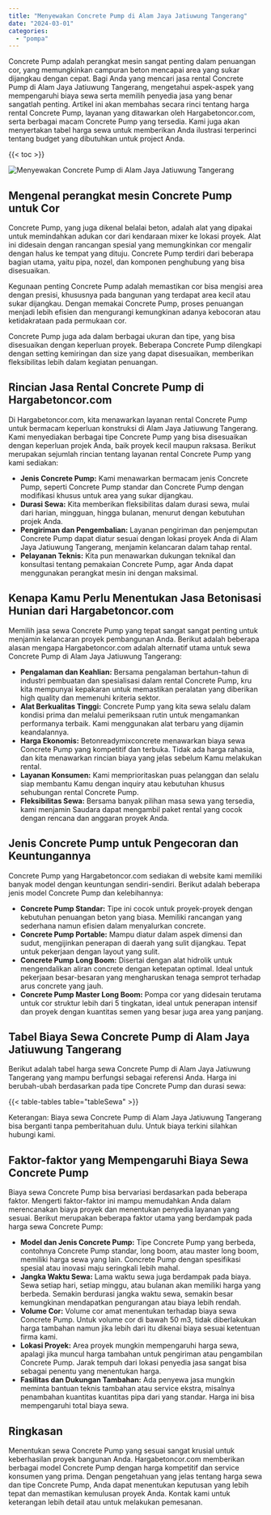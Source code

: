 ```yaml
---
title: "Menyewakan Concrete Pump di Alam Jaya Jatiuwung Tangerang"
date: "2024-03-01"
categories: 
  - "pompa"
---
```




Concrete Pump adalah perangkat mesin sangat penting dalam penuangan cor, yang memungkinkan campuran beton mencapai area yang sukar dijangkau dengan cepat. Bagi Anda yang mencari jasa rental Concrete Pump di Alam Jaya Jatiuwung Tangerang, mengetahui aspek-aspek yang mempengaruhi biaya sewa serta memilih penyedia jasa yang benar sangatlah penting. Artikel ini akan membahas secara rinci tentang harga rental Concrete Pump, layanan yang ditawarkan oleh Hargabetoncor.com, serta berbagai macam Concrete Pump yang tersedia. Kami juga akan menyertakan tabel harga sewa untuk memberikan Anda ilustrasi terperinci tentang budget yang dibutuhkan untuk project Anda.

{{< toc >}}

![Menyewakan Concrete Pump di Alam Jaya Jatiuwung Tangerang](https://hargareadymixid.github.io/pompa/concrete-pump%20(7).png)

## Mengenal perangkat mesin Concrete Pump untuk Cor

Concrete Pump, yang juga dikenal belalai beton, adalah alat yang dipakai untuk memindahkan adukan cor dari kendaraan mixer ke lokasi proyek. Alat ini didesain dengan rancangan spesial yang memungkinkan cor mengalir dengan halus ke tempat yang dituju. Concrete Pump terdiri dari beberapa bagian utama, yaitu pipa, nozel, dan komponen penghubung yang bisa disesuaikan.

Kegunaan penting Concrete Pump adalah memastikan cor bisa mengisi area dengan presisi, khususnya pada bangunan yang terdapat area kecil atau sukar dijangkau. Dengan memakai Concrete Pump, proses penuangan menjadi lebih efisien dan mengurangi kemungkinan adanya kebocoran atau ketidakrataan pada permukaan cor.

Concrete Pump juga ada dalam berbagai ukuran dan tipe, yang bisa disesuaikan dengan keperluan proyek. Beberapa Concrete Pump dilengkapi dengan setting kemiringan dan size yang dapat disesuaikan, memberikan fleksibilitas lebih dalam kegiatan penuangan.

## Rincian Jasa Rental Concrete Pump di Hargabetoncor.com

Di Hargabetoncor.com, kita menawarkan layanan rental Concrete Pump untuk bermacam keperluan konstruksi di Alam Jaya Jatiuwung Tangerang. Kami menyediakan berbagai tipe Concrete Pump yang bisa disesuaikan dengan keperluan projek Anda, baik proyek kecil maupun raksasa. Berikut merupakan sejumlah rincian tentang layanan rental Concrete Pump yang kami sediakan:

- **Jenis Concrete Pump:** Kami menawarkan bermacam jenis Concrete Pump, seperti Concrete Pump standar dan Concrete Pump dengan modifikasi khusus untuk area yang sukar dijangkau.
- **Durasi Sewa:** Kita memberikan fleksibilitas dalam durasi sewa, mulai dari harian, mingguan, hingga bulanan, menurut dengan kebutuhan projek Anda.
- **Pengiriman dan Pengembalian:** Layanan pengiriman dan penjemputan Concrete Pump dapat diatur sesuai dengan lokasi proyek Anda di Alam Jaya Jatiuwung Tangerang, menjamin kelancaran dalam tahap rental.
- **Pelayanan Teknis:** Kita pun menawarkan dukungan teknikal dan konsultasi tentang pemakaian Concrete Pump, agar Anda dapat menggunakan perangkat mesin ini dengan maksimal.

## Kenapa Kamu Perlu Menentukan Jasa Betonisasi Hunian dari Hargabetoncor.com

Memilih jasa sewa Concrete Pump yang tepat sangat sangat penting untuk menjamin kelancaran proyek pembangunan Anda. Berikut adalah beberapa alasan mengapa Hargabetoncor.com adalah alternatif utama untuk sewa Concrete Pump di Alam Jaya Jatiuwung Tangerang:

- **Pengalaman dan Keahlian:** Bersama pengalaman bertahun-tahun di industri pembuatan dan spesialisasi dalam rental Concrete Pump, kru kita mempunyai kepakaran untuk memastikan peralatan yang diberikan high quality dan memenuhi kriteria sektor.
- **Alat Berkualitas Tinggi:** Concrete Pump yang kita sewa selalu dalam kondisi prima dan melalui pemeriksaan rutin untuk mengamankan performanya terbaik. Kami menggunakan alat terbaru yang dijamin keandalannya.
- **Harga Ekonomis:** Betonreadymixconcrete menawarkan biaya sewa Concrete Pump yang kompetitif dan terbuka. Tidak ada harga rahasia, dan kita menawarkan rincian biaya yang jelas sebelum Kamu melakukan rental.
- **Layanan Konsumen:** Kami memprioritaskan puas pelanggan dan selalu siap membantu Kamu dengan inquiry atau kebutuhan khusus sehubungan rental Concrete Pump.
- **Fleksibilitas Sewa:** Bersama banyak pilihan masa sewa yang tersedia, kami menjamin Saudara dapat mengambil paket rental yang cocok dengan rencana dan anggaran proyek Anda.

## Jenis Concrete Pump untuk Pengecoran dan Keuntungannya

Concrete Pump yang Hargabetoncor.com sediakan di website kami memiliki banyak model dengan keuntungan sendiri-sendiri. Berikut adalah beberapa jenis model Concrete Pump dan kelebihannya:

- **Concrete Pump Standar:** Tipe ini cocok untuk proyek-proyek dengan kebutuhan penuangan beton yang biasa. Memiliki rancangan yang sederhana namun efisien dalam menyalurkan concrete.
- **Concrete Pump Portable:** Mampu diatur dalam aspek dimensi dan sudut, mengijinkan penerapan di daerah yang sulit dijangkau. Tepat untuk pekerjaan dengan layout yang sulit.
- **Concrete Pump Long Boom:** Disertai dengan alat hidrolik untuk mengendalikan aliran concrete dengan ketepatan optimal. Ideal untuk pekerjaan besar-besaran yang mengharuskan tenaga semprot terhadap arus concrete yang jauh.
- **Concrete Pump Master Long Boom:** Pompa cor yang didesain terutama untuk cor struktur lebih dari 5 tingkatan, ideal untuk penerapan intensif dan proyek dengan kuantitas semen yang besar juga area yang panjang.

## Tabel Biaya Sewa Concrete Pump di Alam Jaya Jatiuwung Tangerang

Berikut adalah tabel harga sewa Concrete Pump di Alam Jaya Jatiuwung Tangerang yang mampu berfungsi sebagai referensi Anda. Harga ini berubah-ubah berdasarkan pada tipe Concrete Pump dan durasi sewa:

{{< table-tables table="tableSewa" >}}

Keterangan: Biaya sewa Concrete Pump di Alam Jaya Jatiuwung Tangerang bisa berganti tanpa pemberitahuan dulu. Untuk biaya terkini silahkan hubungi kami.

## Faktor-faktor yang Mempengaruhi Biaya Sewa Concrete Pump

Biaya sewa Concrete Pump bisa bervariasi berdasarkan pada beberapa faktor. Mengerti faktor-faktor ini mampu memudahkan Anda dalam merencanakan biaya proyek dan menentukan penyedia layanan yang sesuai. Berikut merupakan beberapa faktor utama yang berdampak pada harga sewa Concrete Pump:

- **Model dan Jenis Concrete Pump:** Tipe Concrete Pump yang berbeda, contohnya Concrete Pump standar, long boom, atau master long boom, memiliki harga sewa yang lain. Concrete Pump dengan spesifikasi spesial atau inovasi maju seringkali lebih mahal.
- **Jangka Waktu Sewa:** Lama waktu sewa juga berdampak pada biaya. Sewa setiap hari, setiap minggu, atau bulanan akan memiliki harga yang berbeda. Semakin berdurasi jangka waktu sewa, semakin besar kemungkinan mendapatkan pengurangan atau biaya lebih rendah.
- **Volume Cor:** Volume cor amat menentukan terhadap biaya sewa Concrete Pump. Untuk volume cor di bawah 50 m3, tidak diberlakukan harga tambahan namun jika lebih dari itu dikenai biaya sesuai ketentuan firma kami.
- **Lokasi Proyek:** Area proyek mungkin mempengaruhi harga sewa, apalagi jika muncul harga tambahan untuk pengiriman atau pengambilan Concrete Pump. Jarak tempuh dari lokasi penyedia jasa sangat bisa sebagai penentu yang menentukan harga.
- **Fasilitas dan Dukungan Tambahan:** Ada penyewa jasa mungkin meminta bantuan teknis tambahan atau service ekstra, misalnya penambahan kuantitas kuantitas pipa dari yang standar. Harga ini bisa mempengaruhi total biaya sewa.

## Ringkasan

Menentukan sewa Concrete Pump yang sesuai sangat krusial untuk keberhasilan proyek bangunan Anda. Hargabetoncor.com memberikan berbagai model Concrete Pump dengan harga kompetitif dan service konsumen yang prima. Dengan pengetahuan yang jelas tentang harga sewa dan tipe Concrete Pump, Anda dapat menentukan keputusan yang lebih tepat dan memastikan kemulusan proyek Anda. Kontak kami untuk keterangan lebih detail atau untuk melakukan pemesanan.
